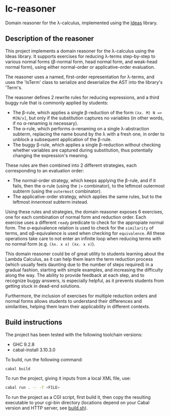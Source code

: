 # lc-reasoner

Domain reasoner for the λ-calculus, implemented using the [Ideas](https://ideas.science.uu.nl/) library.

## Description of the reasoner

This project implements a domain reasoner for the λ-calculus using the Ideas library. It supports exercises
for reducing λ-terms step-by-step to various normal forms (β-normal form, head normal form, and weak-head normal
form), using either normal-order or applicative-order evaluation.

The reasoner uses a named, first-order representation for λ-terms, and uses the 'IsTerm' class to serialize and
deserialize the AST into the library's 'Term's.

The reasoner defines 2 rewrite rules for reducing expressions, and a third buggy rule that is commonly applied by students:

* The β-rule, which applies a single β-reduction of the form `(λx. M) N => M[N/x]`, but only if the substitution captures
no variables (in other words, if no α-renaming is necessary).
* The α-rule, which performs α-renaming on a single λ-abstraction subterm, replacing the name bound by the λ with a fresh one, in order to unblock a subsequent application of the β-rule.
* The buggy β-rule, which applies a single β-reduction without checking whether variables are captured during substitution, thus potentially changing the expression's meaning.

These rules are then combined into 2 different strategies, each corresponding to an evaluation order:

* The normal-order strategy, which keeps applying the β-rule, and if it fails, then the α-rule (using the `|>` combinator), to the leftmost outermost subterm (using the `outermost` combinator).
* The applicative-order strategy, which applies the same rules, but to the leftmost _innermost_ subterm instead.

Using these rules and strategies, the domain reasoner exposes 6 exercises, one for each combination of normal form
and reduction order. Each exercise uses a different `ready` predicate to check for the appropiate normal form. The α-equivalence relation is used to check for the `similarity` of terms, and αβ-equivalence is used when checking for `equivalence`. All these operations take care to not enter an infinite loop when reducing terms with no normal form (e.g. `(λx. x x) (λx. x x)`).

This domain reasoner could be of great utility to students learning about the Lambda Calculus, as it can help them learn
the term reduction process (which usually feels daunting due to the number of steps required) in a gradual fashion,
starting with simple examples, and increasing the difficulty along the way. The ability to provide feedback at each step, and to recognize buggy answers, is especially helpful, as it prevents students from getting stuck in dead-end solutions.

Furthermore, the inclusion of exercises for multiple reduction orders and normal forms allows students to
understand their differences and similarities, helping them learn their applicability in different contexts.

## Build instructions

The project has been tested with the following toolchain versions:

* GHC 9.2.8
* cabal-install 3.10.3.0

To build, run the following command:

```sh
cabal build
```

To run the project, giving it inputs from a local XML file, use:

```sh
cabal run . -- -f <FILE>
```

To run the project as a CGI script, first build it, then copy the resulting executable to your cgi-bin directory (locations depend on your Cabal version and HTTP server, see [build.sh](build.sh)).
